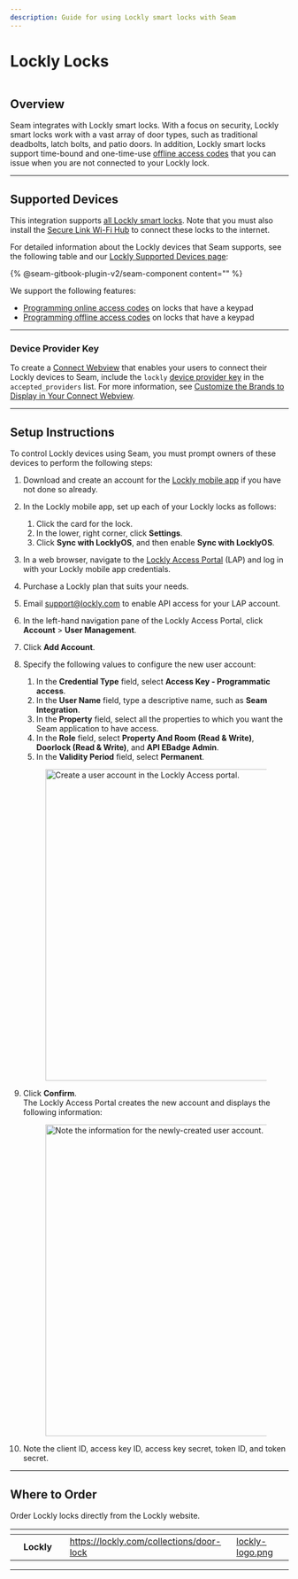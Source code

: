 ```yaml
---
description: Guide for using Lockly smart locks with Seam
---
```


# Lockly Locks

<figure><img src="../../.gitbook/assets/lockly-manufacturer-page-cover-16-9-light.png" alt=""><figcaption></figcaption></figure>

## Overview

Seam integrates with Lockly smart locks. With a focus on security, Lockly smart locks work with a vast array of door types, such as traditional deadbolts, latch bolts, and patio doors. In addition, Lockly smart locks support time-bound and one-time-use [offline access codes](creating-lockly-offline-access-codes.md) that you can issue when you are not connected to your Lockly lock.

***

## Supported Devices

This integration supports [all Lockly smart locks](https://lockly.com/collections/door-lock). Note that you must also install the [Secure Link Wi-Fi Hub](https://lockly.com/products/secure-link-wifi-hub?bvstate=pg:4/ct:r\&g_campaign_id=16972321320\&g_adgroup_id=\&utm_source=google\&utm_medium=pmax\&utm_campaign=pfmx-20230201MCV\&gclid=Cj0KCQjwvL-oBhCxARIsAHkOiu0hV67HkcUG7buEnk3odH5k8_I0JqFMU0r5V9Pp7gdGWgBYUQlCIr4aAq8jEALw_wcB) to connect these locks to the internet.

For detailed information about the Lockly devices that Seam supports, see the following table and our [Lockly Supported Devices page](https://www.seam.co/manufacturers/lockly):

{% @seam-gitbook-plugin-v2/seam-component content="<seam-supported-device-table
  endpoint="https://connect.getseam.com"
  publishable-key="seam_pk1J0Bgui_oYEuzDhOqUzSBkrPmrNsUuKL"
  user-identifier-key="c6e74334-eb31-4719-b679-d84cf1c07d9c"
  manufacturers='["Lockly"]'
/>" %}

We support the following features:

* [Programming online access codes](../../products/smart-locks/access-codes/) on locks that have a keypad
* [Programming offline access codes](../../products/smart-locks/access-codes/offline-access-codes.md) on locks that have a keypad

***

### Device Provider Key

To create a [Connect Webview](../../core-concepts/connect-webviews/) that enables your users to connect their Lockly devices to Seam, include the `lockly` [device provider key](../../api-clients/connect_webviews/#device-provider-keys) in the `accepted_providers` list. For more information, see [Customize the Brands to Display in Your Connect Webview](../../core-concepts/connect-webviews/customizing-connect-webviews.md#customize-the-brands-to-display-in-your-connect-webviews).

***

## Setup Instructions

To control Lockly devices using Seam, you must prompt owners of these devices to perform the following steps:

1. Download and create an account for the [Lockly mobile app](https://lockly.com/pages/download-lockly-app) if you have not done so already.
2. In the Lockly mobile app, set up each of your Lockly locks as follows:
   1. Click the card for the lock.
   2. In the lower, right corner, click **Settings**.
   3. Click **Sync with LocklyOS**, and then enable **Sync with LocklyOS**.
3. In a web browser, navigate to the [Lockly Access Portal](https://lap.lockly.com/lap/index.html#/login) (LAP) and log in with your Lockly mobile app credentials.
4. Purchase a Lockly plan that suits your needs.
5. Email [support@lockly.com](mailto:support@lockly.com) to enable API access for your LAP account.
6. In the left-hand navigation pane of the Lockly Access Portal, click **Account** > **User Management**.
7. Click **Add Account**.
8.  Specify the following values to configure the new user account:

    1. In the **Credential Type** field, select **Access Key - Programmatic access**.
    2. In the **User Name** field, type a descriptive name, such as **Seam Integration**.
    3. In the **Property** field, select all the properties to which you want the Seam application to have access.
    4. In the **Role** field, select **Property And Room (Read & Write)**, **Doorlock (Read & Write)**, and **API EBadge Admin**.
    5. In the **Validity Period** field, select **Permanent**.

    <figure><img src="../../.gitbook/assets/lockly-access-portal-add-account.png" alt="Create a user account in the Lockly Access portal." width="563"><figcaption></figcaption></figure>
9.  Click **Confirm**.\
    The Lockly Access Portal creates the new account and displays the following information:

    <figure><img src="../../.gitbook/assets/lockly-access-portal-account-created-successfully.png" alt="Note the information for the newly-created user account." width="563"><figcaption></figcaption></figure>
10. Note the client ID, access key ID, access key secret, token ID, and token secret.

***

## Where to Order

Order Lockly locks directly from the Lockly website.

<table data-view="cards"><thead><tr><th></th><th></th><th></th><th data-hidden data-card-target data-type="content-ref"></th><th data-hidden data-card-cover data-type="files"></th></tr></thead><tbody><tr><td></td><td><strong>Lockly</strong></td><td></td><td><a href="https://lockly.com/collections/door-lock">https://lockly.com/collections/door-lock</a></td><td><a href="../../.gitbook/assets/lockly-logo.png">lockly-logo.png</a></td></tr></tbody></table>

***
